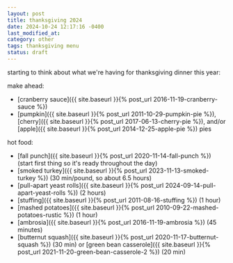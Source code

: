 ```yaml
---
layout: post
title: thanksgiving 2024
date: 2024-10-24 12:17:16 -0400
last_modified_at: 
category: other
tags: thanksgiving menu
status: draft
---
```


starting to think about what we're having for thanksgiving dinner this year:

make ahead:
* [cranberry sauce]({{ site.baseurl }}{% post_url 2016-11-19-cranberry-sauce %})
* [pumpkin]({{ site.baseurl }}{% post_url 2011-10-29-pumpkin-pie %}),
  [cherry]({{ site.baseurl }}{% post_url 2017-06-13-cherry-pie %}), and/or
  [apple]({{ site.baseurl }}{% post_url 2014-12-25-apple-pie %}) pies

hot food:
* [fall punch]({{ site.baseurl }}{% post_url 2020-11-14-fall-punch %}) (start first thing so it's ready throughout the day)
* [smoked turkey]({{ site.baseurl }}{% post_url 2023-11-13-smoked-turkey %}) (30 min/pound, so about 6.5 hours)
* [pull-apart yeast rolls]({{ site.baseurl }}{% post_url 2024-09-14-pull-apart-yeast-rolls %}) (2 hours)
* [stuffing]({{ site.baseurl }}{% post_url 2011-08-16-stuffing %}) (1 hour)
* [mashed potatoes]({{ site.baseurl }}{% post_url 2010-09-22-mashed-potatoes-rustic %}) (1 hour)
* [ambrosia]({{ site.baseurl }}{% post_url 2016-11-19-ambrosia %}) (45 minutes)
* [butternut squash]({{ site.baseurl }}{% post_url 2020-11-17-butternut-squash %}) (30 min) or [green bean casserole]({{ site.baseurl }}{% post_url 2021-11-20-green-bean-casserole-2 %}) (20 min)
